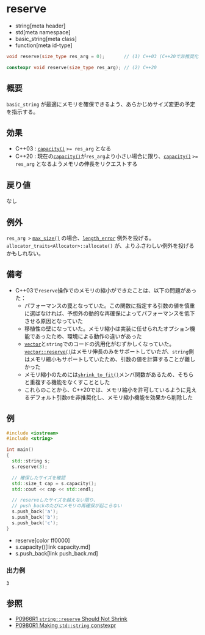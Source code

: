 # reserve
* string[meta header]
* std[meta namespace]
* basic_string[meta class]
* function[meta id-type]

```cpp
void reserve(size_type res_arg = 0);       // (1) C++03 (C++20で非推奨化)

constexpr void reserve(size_type res_arg); // (2) C++20
```

## 概要
`basic_string` が最適にメモリを確保できるよう、あらかじめサイズ変更の予定を指示する。


## 効果
- C++03 : [`capacity()`](capacity.md) `>= res_arg` となる
- C++20 : 現在の[`capacity()`](capacity.md)が`res_arg`より小さい場合に限り、[`capacity()`](capacity.md) `>= res_arg` となるようメモリの伸長をリクエストする


## 戻り値
なし


## 例外
`res_arg >` [`max_size()`](max_size.md) の場合、[`length_error`](/reference/stdexcept.md) 例外を投げる。  
`allocator_traits<Allocator>::allocate()` が、よりふさわしい例外を投げるかもしれない。


## 備考
- C++03で`reserve`操作でのメモリの縮小ができたことは、以下の問題があった：
    - パフォーマンスの罠となっていた。この関数に指定する引数の値を慎重に選ばなければ、予想外の動的な再確保によってパフォーマンスを低下させる原因となっていた
    - 移植性の壁になっていた。メモリ縮小は実装に任せられたオプション機能であったため、環境による動作の違いがあった
    - [`vector`](/reference/vector/vector.md)と`string`でのコードの汎用化がむずかしくなっていた。[`vector::reserve()`](/reference/vector/vector/reserve.md)はメモリ伸長のみをサポートしていたが、`string`側はメモリ縮小もサポートしていたため、引数の値を計算することが難しかった
    - メモリ縮小のためには[`shrink_to_fit()`](shrink_to_fit.md)メンバ関数があるため、そちらと重複する機能をなくすこととした
    - これらのことから、C++20では、メモリ縮小を許可しているように見えるデフォルト引数`0`を非推奨化し、メモリ縮小機能を効果から削除した


## 例
```cpp example
#include <iostream>
#include <string>

int main()
{
  std::string s;
  s.reserve(3);

  // 確保したサイズを確認
  std::size_t cap = s.capacity();
  std::cout << cap << std::endl;

  // reserveしたサイズを越えない限り、
  // push_backのたびにメモリの再確保が起こらない
  s.push_back('a');
  s.push_back('b');
  s.push_back('c');
}
```
* reserve[color ff0000]
* s.capacity()[link capacity.md]
* s.push_back[link push_back.md]

### 出力例
```
3
```

## 参照
- [P0966R1 `string::reserve` Should Not Shrink](http://www.open-std.org/jtc1/sc22/wg21/docs/papers/2018/p0966r1.html)
- [P0980R1 Making `std::string` constexpr](https://www.open-std.org/jtc1/sc22/wg21/docs/papers/2019/p0980r1.pdf)
